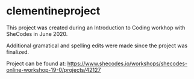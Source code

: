 # clementineproject

This project was created during an Introduction to Coding workhop with SheCodes in June 2020. 

Additional gramatical and spelling edits were made since the project was finalized.

Project can be found at: https://www.shecodes.io/workshops/shecodes-online-workshop-19-0/projects/42127
